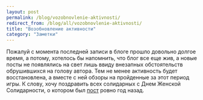 ```yaml
---
layout: post
permalink: /blog/vozobnovlenie-aktivnosti/
redirect_from: /blog/all/vozobnovlenie-aktivnosti/
title: "Возобновление активности"
category: "Заметки"
---
```


Пожалуй с момента последней записи в блоге прошло довольно долгое время, а потому, хотелось бы напомнить, что блог все еще жив, а новые посты не появлялись на свет лишь ввиду внезапных обстоятельств обрушившихся на голову автора. Тем не менее активность будет восстановлена, а вместе с ней обзоры на пройденные за этот период игры. К слову, хочу поздравить всех солидарных с Днем Женской Солидарности, о котором был [пост]({{site.baseurl}}/blog/den-zhenskoy-solidarnosti/) ровно год назад.